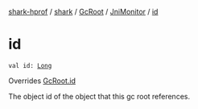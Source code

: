 [shark-hprof](../../../index.md) / [shark](../../index.md) / [GcRoot](../index.md) / [JniMonitor](index.md) / [id](./id.md)

# id

`val id: `[`Long`](https://kotlinlang.org/api/latest/jvm/stdlib/kotlin/-long/index.html)

Overrides [GcRoot.id](../id.md)

The object id of the object that this gc root references.

